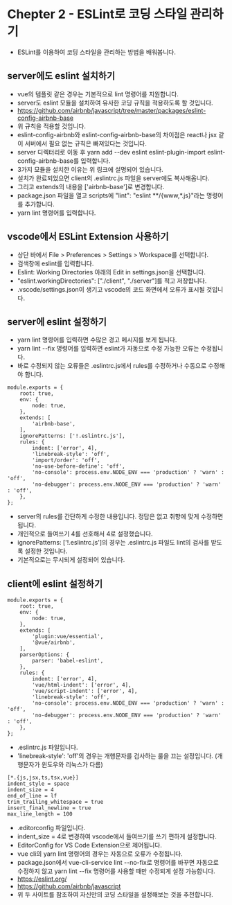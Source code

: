 # Chepter 2 - ESLint로 코딩 스타일 관리하기
- ESLint를 이용하여 코딩 스타일을 관리하는 방법을 배워봅니다.
## server에도 eslint 설치하기
- vue의 템플릿 같은 경우는 기본적으로 lint 명령어를 지원합니다.
- server도 eslint 모듈을 설치하여 유사한 코딩 규칙을 적용하도록 할 것입니다.
- https://github.com/airbnb/javascript/tree/master/packages/eslint-config-airbnb-base
- 위 규칙을 적용할 것입니다.
- eslint-config-airbnb와 eslint-config-airbnb-base의 차이점은 react나 jsx 같이 서버에서 필요 없는 규칙은 빠져있다는 것입니다.
- server 디렉터리로 이동 후 yarn add --dev eslint eslint-plugin-import eslint-config-airbnb-base를 입력합니다.
- 3가지 모듈을 설치한 이유는 위 링크에 설명되어 있습니다.
- 설치가 완료되었으면 client의 .eslintrc.js 파일을 server에도 복사해옵니다.
- 그리고 extends의 내용을 ['airbnb-base']로 변경합니다.
- package.json 파일을 열고 scripts에 "lint": "eslint **/{www,*.js}"라는 명령어를 추가합니다.
- yarn lint 명령어를 입력합니다.
## vscode에서 ESLint Extension 사용하기
- 상단 바에서 File > Preferences > Settings > Workspace를 선택합니다.
- 검색창에 eslint를 입력합니다.
- Eslint: Working Directories 아래의 Edit in settings.json을 선택합니다.
- "eslint.workingDirectories": ["./client", "./server"]를 적고 저장합니다.
- .vscode/settings.json이 생기고 vscode의 코드 화면에서 오류가 표시될 것입니다.
## server에 eslint 설정하기
- yarn lint 명령어를 입력하면 수많은 경고 메시지를 보게 됩니다.
- yarn lint --fix 명령어를 입력하면 eslint가 자동으로 수정 가능한 오류는 수정됩니다.
- 바로 수정되지 않는 오류들은 .eslintrc.js에서 rules를 수정하거나 수동으로 수정해야 합니다.
```
module.exports = {
    root: true,
    env: {
        node: true,
    },
    extends: [
        'airbnb-base',
    ],
    ignorePatterns: ['!.eslintrc.js'],
    rules: {
        indent: ['error', 4],
        'linebreak-style': 'off',
        'import/order': 'off',
        'no-use-before-define': 'off',
        'no-console': process.env.NODE_ENV === 'production' ? 'warn' : 'off',
        'no-debugger': process.env.NODE_ENV === 'production' ? 'warn' : 'off',
    },
};
```
- server의 rules를 간단하게 수정한 내용입니다. 정답은 없고 취향에 맞게 수정하면 됩니다.
- 개인적으로 들여쓰기 4를 선호해서 4로 설정했습니다.
- ignorePatterns: ['!.eslintrc.js']의 경우는 .eslintrc.js 파일도 lint의 검사를 받도록 설정한 것입니다.
- 기본적으로는 무시되게 설정되어 있습니다.
## client에 eslint 설정하기
```
module.exports = {
    root: true,
    env: {
        node: true,
    },
    extends: [
        'plugin:vue/essential',
        '@vue/airbnb',
    ],
    parserOptions: {
        parser: 'babel-eslint',
    },
    rules: {
        indent: ['error', 4],
        'vue/html-indent': ['error', 4],
        'vue/script-indent': ['error', 4],
        'linebreak-style': 'off',
        'no-console': process.env.NODE_ENV === 'production' ? 'warn' : 'off',
        'no-debugger': process.env.NODE_ENV === 'production' ? 'warn' : 'off',
    },
};

```
- .eslintrc.js 파일입니다.
- 'linebreak-style': 'off'의 경우는 개행문자를 검사하는 룰을 끄는 설정입니다. (개행문자가 윈도우와 리눅스가 다름)
```
[*.{js,jsx,ts,tsx,vue}]
indent_style = space
indent_size = 4
end_of_line = lf
trim_trailing_whitespace = true
insert_final_newline = true
max_line_length = 100
```
- .editorconfig 파일입니다.
- indent_size = 4로 변경하여 vscode에서 들여쓰기를 쓰기 편하게 설정합니다.
- EditorConfig for VS Code Extension으로 제어됩니다.
- vue cli의 yarn lint 명령어의 경우는 자동으로 오류가 수정됩니다.
- package.json에서 vue-cli-service lint --no-fix로 명령어를 바꾸면 자동으로 수정하지 않고
yarn lint --fix 명령어를 사용할 때만 수정되게 설정 가능합니다.
- https://eslint.org/
- https://github.com/airbnb/javascript
- 위 두 사이트를 참조하여 자신만의 코딩 스타일을 설정해보는 것을 추천합니다.
